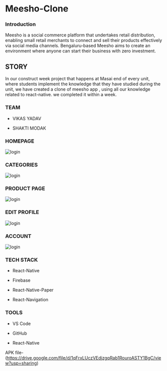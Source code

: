 # Meesho-Clone

### Introduction

Meesho is a social commerce platform that undertakes retail distribution, enabling small retail merchants to connect and sell their products effectively via social media channels. Bengaluru-based Meesho aims to create an environment where anyone can start their business with zero investment.

## STORY

In our construct week project that happens at Masai end of every unit, where students implement the knowledge that they have studied during the unit, we have created a clone of meesho app , using all our knowledge related to react-native. we completed it within a week.

### TEAM

* VIKAS YADAV
    
* SHAKTI MODAK
    

### HOMEPAGE
<img src="https://cdn.hashnode.com/res/hashnode/image/upload/v1674146520909/3d5cfcd9-f4d7-41ac-baad-ac8828f41f2b.jpeg" alt="login"/>


### CATEGORIES
<img src="https://cdn.hashnode.com/res/hashnode/image/upload/v1674146708328/e46928b1-e73f-495a-8bfc-e24cb19be08f.jpeg" alt="login"/>


### PRODUCT PAGE
<img src="https://cdn.hashnode.com/res/hashnode/image/upload/v1674147169613/72e47b6e-5e98-401f-86eb-bf9c69c1447d.jpeg" alt="login"/>


### EDIT PROFILE
<img src="https://cdn.hashnode.com/res/hashnode/image/upload/v1674147332067/55dea8a6-15b5-4d66-a8b3-63f059478061.jpeg" alt="login"/>


### ACCOUNT
<img src="https://cdn.hashnode.com/res/hashnode/image/upload/v1674147616562/315a7cda-27c7-4db6-87d9-bcf54af9f147.jpeg" alt="login"/>


### TECH STACK

* React-Native
    
* Firebase
    
* React-Native-Paper
    
* React-Navigation
    

### TOOLS

* VS Code
    
* GitHub
    
* React-Native

APK file- (https://drive.google.com/file/d/1qFrxLUczVEdjzgqRab1RouroASTY1BgC/view?usp=sharing)
